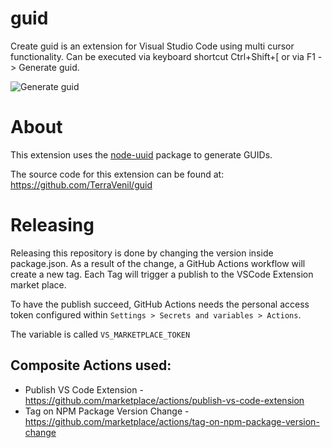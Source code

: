 # guid
Create guid is an extension for Visual Studio Code using multi cursor functionality. Can be executed via keyboard shortcut Ctrl+Shift+[ or via F1 -> Generate guid.

![Generate guid](http://i.giphy.com/l2R00crOUYFv71WlW.gif)

# About
This extension uses the [node-uuid](https://github.com/broofa/node-uuid) package to generate GUIDs.

The source code for this extension can be found at: https://github.com/TerraVenil/guid

# Releasing

Releasing this repository is done by changing the version inside package.json.
As a result of the change, a GitHub Actions workflow will create a new tag.
Each Tag will trigger a publish to the VSCode Extension market place.

To have the publish succeed, GitHub Actions needs the personal access token configured within `Settings > Secrets and variables > Actions`.

The variable is called `VS_MARKETPLACE_TOKEN`

## Composite Actions used:

- Publish VS Code Extension - https://github.com/marketplace/actions/publish-vs-code-extension
- Tag on NPM Package Version Change - https://github.com/marketplace/actions/tag-on-npm-package-version-change